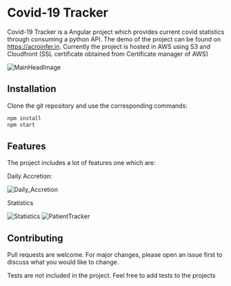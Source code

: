 # Covid-19 Tracker

Covid-19 Tracker is a Angular project which provides current covid statistics through consuming a python API.
The demo of the project can be found on https://acroinfer.in. Currently the project is hosted in AWS using S3 and Cloudfront (SSL certificate obtained from Certificate manager of AWS)

![MainHeadImage](https://user-images.githubusercontent.com/29679357/84596192-f13ffd80-ae79-11ea-8ef5-4ca54df2850f.PNG)

## Installation

Clone the git repository and use the corresponding commands:

```bash
npm install
npm start
```

## Features

The project includes a lot of features one which are:


Daily Accretion:

![Daily_Accretion](https://user-images.githubusercontent.com/29679357/84596212-0452cd80-ae7a-11ea-99ab-bf020f880480.PNG)

Statistics

![Statistics](https://user-images.githubusercontent.com/29679357/84596223-0f0d6280-ae7a-11ea-88f9-8c240bf872f1.PNG)
![PatientTracker](https://user-images.githubusercontent.com/29679357/84596231-19c7f780-ae7a-11ea-9f43-f47c64eb784a.PNG)


## Contributing
Pull requests are welcome. For major changes, please open an issue first to discuss what you would like to change.

Tests are not included in the project. Feel free to add tests to the projects

